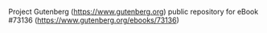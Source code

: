 Project Gutenberg (https://www.gutenberg.org) public repository
for eBook #73136 (https://www.gutenberg.org/ebooks/73136)
